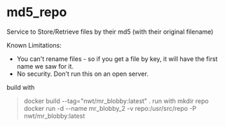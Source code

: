 md5_repo
========

Service to Store/Retrieve files by their md5 (with their original filename)

Known Limitations: 
* You can't rename files - so if you get a file by key, it will have the first name we saw for it.
* No security. Don't run this on an open server.


build with 
> docker build --tag="nwt/mr_blobby:latest" .
run with 
> mkdir repo
> docker run -d --name mr_blobby_2 -v repo:/usr/src/repo -P nwt/mr_blobby:latest
